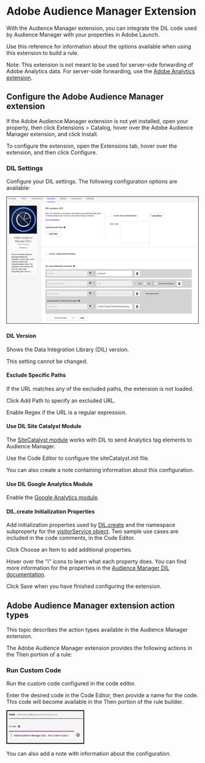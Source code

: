 # Adobe Audience Manager Extension

With the Audience Manager extension, you can integrate the DIL code used by Audience Manager with your properties in Adobe Launch.

Use this reference for information about the options available when using this extension to build a rule.

Note: This extension is not meant to be used for server-side forwarding of Adobe Analytics data. For server-side forwarding, use the [Adobe Analytics extension](adobe-analytics-extension.md).

## Configure the Adobe Audience Manager extension

If the Adobe Audience Manager extension is not yet installed, open your property, then click Extensions &gt; Catalog, hover over the Adobe Audience Manager extension, and click Install.

To configure the extension, open the Extensions tab, hover over the extension, and then click Configure.

### DIL Settings

Configure your DIL settings. The following configuration options are available:

![](/help/assets/ext-aam-config.png)

#### DIL Version

Shows the Data Integration Library \(DIL\) version.

This setting cannot be changed.

#### Exclude Specific Paths

If the URL matches any of the excluded paths, the extension is not loaded.

Click Add Path to specify an excluded URL.

Enable Regex if the URL is a regular expression.

#### Use DIL Site Catalyst Module

The [SiteCatalyst module](https://marketing.adobe.com/resources/help/en_US/aam/r_dil_sc_init.html) works with DIL to send Analytics tag elements to Audience Manager.

Use the Code Editor to configure the siteCatalyst.init file.

You can also create a note containing information about this configuration.

#### Use DIL Google Analytics Module

Enable the [Google Analytics module](https://marketing.adobe.com/resources/help/en_US/aam/dil-google-universal-analytics.html).

#### DIL.create Initialization Properties

Add initialization properties used by [DIL.create](https://marketing.adobe.com/resources/help/en_US/aam/r_dil_create.html) and the namespace subproperty for the [visitorService object](https://marketing.adobe.com/resources/help/en_US/aam/r_dil_visitor_service.html). Two sample use cases are included in the code comments, in the Code Editor.

Click Choose an Item to add additional properties.

Hover over the "i" icons to learn what each property does. You can find more information for the properties in the [Audience Manager DIL documentation](https://marketing.adobe.com/resources/help/en_US/aam/r_dil_create.html).

Click Save when you have finished configuring the extension.

## Adobe Audience Manager extension action types

This topic describes the action types available in the Audience Manager extension.

The Adobe Audience Manager extension provides the following actions in the Then portion of a rule:

### Run Custom Code

Run the custom code configured in the code editor.

Enter the desired code in the Code Editor, then provide a name for the code. This code will become available in the Then portion of the rule builder.

![](/help/assets/ext-aam-then.png)

You can also add a note with information about the configuration.

